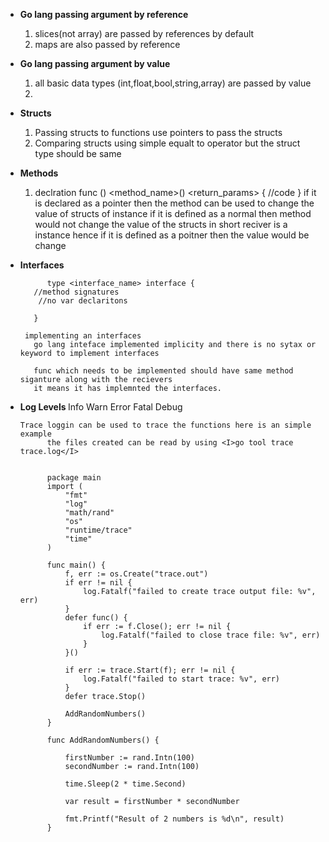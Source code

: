 + <B>Go lang passing argument by reference </B>
    1. slices(not array) are passed by references by default
    2. maps are also passed by reference 
    
+ <B> Go lang passing argument by value </B>
    1. all basic data types (int,float,bool,string,array) are passed by value
    2. 
    
+ <B> Structs </B>
    1. Passing structs to functions 
       use pointers to pass the structs
    2. Comparing structs
       using simple equalt to operator but the struct type should be same
+ <B> Methods </B>
    1. declration
      func (<receiver>) <method_name>(<parameter>) <return_params> {
        //code 
        }
        <receiver> if it is declared as a pointer then the method can be used to change the value of structs of instance
        <receiver> if it is defined as a normal then method would not change the value of the structs
        in short reciver is a instance hence if it is defined as a poitner then the value would be change
        
+ <B> Interfaces </B>
      
            type <interface_name> interface {
         //method signatures
          //no var declaritons
          
         }
         
       implementing an interfaces
         go lang inteface implemented implicity and there is no sytax or keyword to implement interfaces
         
         func which needs to be implemented should have same method siganture along with the recievers
         it means it has implemnted the interfaces.
         
         
+ <B> Log Levels </B>
            Info 
            Warn
            Error
            Fatal
            Debug
            
      Trace loggin can be used to trace the functions here is an simple example
            the files created can be read by using <I>go tool trace trace.log</I>
         

			package main
			import (
				"fmt"
				"log"
				"math/rand"
				"os"
				"runtime/trace"
				"time"
			)

			func main() {
				f, err := os.Create("trace.out")
				if err != nil {
					log.Fatalf("failed to create trace output file: %v", err)
				}
				defer func() {
					if err := f.Close(); err != nil {
						log.Fatalf("failed to close trace file: %v", err)
					}
				}()

				if err := trace.Start(f); err != nil {
					log.Fatalf("failed to start trace: %v", err)
				}
				defer trace.Stop()

				AddRandomNumbers()
			}

			func AddRandomNumbers() {

				firstNumber := rand.Intn(100)
				secondNumber := rand.Intn(100)

				time.Sleep(2 * time.Second)

				var result = firstNumber * secondNumber

				fmt.Printf("Result of 2 numbers is %d\n", result)
			}

            
            
            
